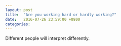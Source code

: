 ```yaml
---
layout: post
title:  "Are you working hard or hardly working?"
date:   2016-07-26 23:59:00 +0800
categories: 
---
```

Different people will interpret differently.

